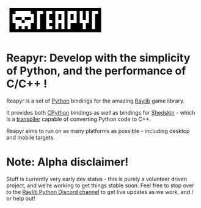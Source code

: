 
![Reapyr](docs/media/reapyrlogo256.png?raw=true "Reapyr")


# Reapyr: Develop with the simplicity of Python, and the performance of C/C++ !

Reapyr is a set of [Python](https://www.python.org/) bindings for the amazing [Raylib](https://www.raylib.com/) game library. 

It provides both [CPython](https://en.wikipedia.org/wiki/CPython) bindings as well as bindings for [Shedskin](https://shedskin.readthedocs.io/en/latest/) - which is a [transpiler](https://en.wikipedia.org/wiki/Source-to-source_compiler) capable of converting Python code to C++.

Reapyr aims to run on as many platforms as possible - including desktop and mobile targets.


# Note: Alpha disclaimer!

Stuff is currently very early dev status - this is purely a volunteer driven project, and we're working to get things stable soon. Feel free to stop over to the [Raylib Python Discord channel](https://discord.com/channels/426912293134270465/661390741104230421) to get live updates as we work, and / or help out!